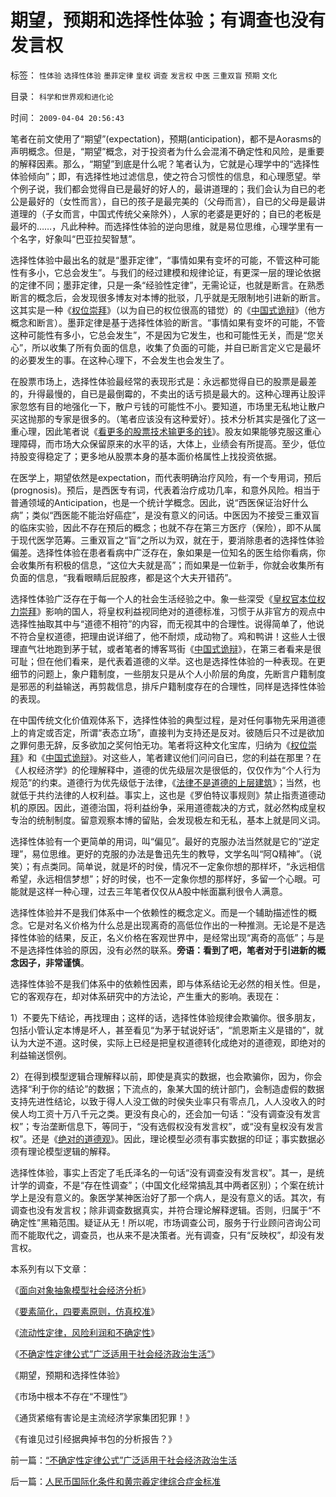 # 期望，预期和选择性体验；有调查也没有发言权

标签： `性体验` `选择性体验` `墨菲定律` `皇权` `调查` `发言权` `中医` `三重双盲` `预期` `文化` 

目录： `科学和世界观和进化论`

时间： `2009-04-04 20:56:43`

笔者在前文使用了“期望”(expectation)，预期(anticipation)，都不是Aorasms的声明概念。但是，“期望”概念，对于投资者为什么会混淆不确定性和风险，是重要的解释因素。那么，“期望”到底是什么呢？笔者认为，它就是心理学中的“选择性体验倾向”；即，有选择性地过滤信息，使之符合习惯性的信息，和心理愿望。举个例子说，我们都会觉得自已是最好的好人的，最讲道理的；我们会认为自已的老公是最好的（女性而言），自已的孩子是最完美的（父母而言），自已的父母是最讲道理的（子女而言，中国式传统父亲除外），人家的老婆是更好的；自已的老板是最坏的……，凡此种种。而选择性体验的逆向思维，就是易位思维，心理学里有一个名字，好象叫“巴亚拉契智慧”。

选择性体验中最出名的就是“墨菲定律”，“事情如果有变坏的可能，不管这种可能性有多小，它总会发生”。与我们的经过建模和规律论证，有更深一层的理论依据的定律不同；墨菲定律，只是一条“经验性定律”，无需论证，也就是断言。在熟悉断言的概念后，会发现很多博友对本博的批驳，几乎就是无限制地引进新的断言。这其实是一种《[权位崇拜](../../../2008/10/10/中国式诡辩：官本位文化之权位崇拜心魔.md)》（以为自已的权位很高的错觉）的《[中国式诡辩](../../../2008/10/10/中国式诡辩：官本位文化之权位崇拜心魔.md)》（他方概念和断言）。墨菲定律是基于选择性体验的断言。“事情如果有变坏的可能，不管这种可能性有多小，它总会发生”，不是因为它发生，也和可能性无关，而是“您关心”，所以收集了所有负面的信息，收集了负面的可能，并自已断言定义它是最坏的必要发生的事。在这种心理下，不会发生也会发生了。

在股票市场上，选择性体验最经常的表现形式是：永远都觉得自已的股票是最差的，升得最慢的，自已是最倒霉的，不卖出的话亏损是最大的。这种心理再让股评家忽悠有目的地强化一下，散户亏钱的可能性不小。要知道，市场里无私地让散户买这抛那的专家是很多的。（笔者应该没有这种爱好）。技术分析其实是强化了这一重心理，因此笔者说《[看更多的股票技术输更多的钱](../../../2007/8/31/看更多的股票书，输更多的钱.md)》。股友如果能够克服这重心理障碍，而市场大众保留原来的水平的话，大体上，业绩会有所提高。至少，低位持股变得稳定了；更多地从股票本身的基本面价格属性上找投资依据。

在医学上，期望依然是expectation，而代表明确治疗风险，有一个专用词，预后(prognosis)。预后，是西医专有词，代表着治疗成功几率，和意外风险。相当于普通领域的Anticipation，也是一个统计学概念。因此，说“西医保证治好什么病”；类似“西医能不能治好癌症”，是没有意义的问话。中医因为不接受三重双盲的临床实验，因此不存在预后的概念；也就不存在第三方医疗（保险），即不从属于现代医学范筹。三重双盲之“盲”之所以为双，就在于，要消除患者的选择性体验偏差。选择性体验在患者看病中广泛存在，象如果是一位知名的医生给你看病，你会收集所有积极的信息，“这位大夫就是高”；而如果是一位新手，你就会收集所有负面的信息，“我看眼睛后屁股疼，都是这个大夫开错药”。

选择性体验广泛存在于每一个人的社会生活经验之中。象一些深受《[皇权官本位权力崇拜](../../../2008/10/10/中国式诡辩：官本位文化之权位崇拜心魔.md)》影响的国人，将皇权利益视同绝对的道德标准，习惯于从非官方的观点中选择性抽取其中与“道德不相符”的内容，而无视其中的合理性。说得简单了，他说不符合皇权道德，把理由说详细了，他不耐烦，成动物了。鸡和鸭讲！这些人士很理直气壮地跑到茅于轼，或者笔者的博客骂街《[中国式诡辩](../../../2008/10/10/中国式诡辩：官本位文化之权位崇拜心魔.md)》，在第三者看来是很可耻；但在他们看来，是代表着道德的义举。这也是选择性体验的一种表现。在更细节的问题上，象户籍制度，一些朋友只是从个人小阶层的角度，先断言户籍制度是邪恶的利益输送，再剪裁信息，排斥户籍制度存在的合理性，同样是选择性体验的表现。

在中国传统文化价值观体系下，选择性体验的典型过程，是对任何事物先采用道德上的肯定或否定，所谓“表态立场”，直接判为支持还是反对。彼随后只不过是欲加之罪何患无辞，反多欲加之奖何怕无功。笔者将这种文化宝库，归纳为《[权位崇拜](../../../2008/10/10/中国式诡辩：官本位文化之权位崇拜心魔.md)》和《[中国式诡辩](../../../2008/10/10/中国式诡辩：官本位文化之权位崇拜心魔.md)》。对这些人，笔者建议他们问问自已，您的利益在那里？在《人权经济学》的伦理解释中，道德的优先级层次是很低的，仅仅作为“个人行为规范”的约束。道德行为优先级低于法律，《[法律不是道德的上层建筑](../../../2007/9/30/民主就是与民约法；法律并不是道德的上层建筑.md)》；当然，也就低于共约法律的人权利益。事实上，这也是《罗伯特议事规则》禁止指责道德动机的原因。因此，道德治国，将利益纷争，采用道德裁决的方式，就必然构成皇权专治的统制制度。留意观察本博的留贴，会发现极左和无私，基本上就是同义词。

选择性体验有一个更简单的用词，叫“偏见”。最好的克服办法当然就是它的“逆定理”，易位思维。更好的克服的办法是鲁迅先生的教导，文学名叫“阿Q精神”。（说笑）；有点类同。简单说，就是坏的时侯，情况不一定象你想的那样坏，“永远相信希望，永远相信梦想”；好的时侯，也不一定象你想的那样好，多留一个心眼。可能就是这样一种心理，过去三年笔者仅仅从A股中帐面赢利很令人满意。

选择性体验并不是我们体系中一个依赖性的概念定义。而是一个辅助描述性的概念。它是对名义价格为什么总是出现离奇的高低位作出的一种推测。无论是不是选择性体验的结果，反正，名义价格在客观世界中，是经常出现“离奇的高低”；与是不是选择性体验的原因，没有必然的联系。**旁语：看到了吧，笔者对于引进新的概念因子，非常谨慎**。

选择性体验不是我们体系中的依赖性因素，即与体系结论无必然的相关性。但是，它的客观存在，却对体系研究中的方法论，产生重大的影响。表现在：

1）不要先下结论，再找理由；这样的话，选择性体验规律会欺骗你。很多朋友，包括小管认定本博是坏人，甚至看见“为茅于轼说好话”，“凯恩斯主义是错的”，就认为大逆不道。这时侯，实际上已经是把皇权道德转化成绝对的道德观，即绝对的利益输送惯例。

2）在得到模型逻辑合理解释以前，即使是真实的数据，也会欺骗你，因为，你会选择“利于你的结论”的数据；下流点的，象某大国的统计部门，会制造虚假的数据支持先进性结论，以致于得人人没工做的时侯失业率只有零点几，人人没收入的时侯人均工资十万八千元之类。更没有良心的，还会加一句话：“没有调查没有发言权”；专治垄断信息下，等同于，“没有选假权没有发言权”，或“没有皇权没有发言权”。还是《[绝对的道德观](../../../2009/3/13/绝对道德标准对现实的负面作用.md)》。因此，理论模型必须有事实数据的印证；事实数据必须有理论模型逻辑的解释。

选择性体验，事实上否定了毛氏泽名的一句话“没有调查没有发言权”。其一，是统计学的调查，不是“存在性调查”；（中国文化经常搞乱其中两者区别）；个案在统计学上是没有意义的。象医学某神医治好了那一个病人，是没有意义的话。其次，有调查也没有发言权；除非调查数据真实，并符合理论解释逻辑。否则，归属于“不确定性”黑箱范围。疑证从无！所以呢，市场调查公司，服务于行业顾问咨询公司而不能取代之，调查员，也从来不是决策者。光有调查，只有“反映权”，却没有发言权。

本系列有以下文章：

《[面向对象抽象模型社会经济分析](../../../2009/4/1/面向对象抽象模型社会经济分析.md)》

《[要素简化，四要素原则，仿真校准](../../../2009/4/2/要素简化，四要素原则，仿真校准.md)》

《[流动性定律，风险利润和不确定性](../../../2009/4/3/流动性定律，风险利润和不确定性.md)》

《[不确定性定律公式”广泛适用于社会经济政治生活”](../../../2009/4/4/“不确定性定律公式”广泛适用于社会经济政治生活.md)》

《期望，预期和选择性体验》

《市场中根本不存在“不理性”》

《通货紧缩有害论是主流经济学家集团犯罪！》

《有谁见过引经据典掉书包的分析报告？》



前一篇：[“不确定性定律公式”广泛适用于社会经济政治生活](../../../2009/4/4/“不确定性定律公式”广泛适用于社会经济政治生活.md)

后一篇：[人民币国际化条件和黄宗羲定律综合症金标准](../../../2009/4/5/人民币国际化条件和黄宗羲定律综合症金标准.md)